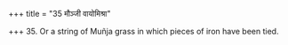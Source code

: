 +++
title = "35 मौञ्जी वायोमिश्रा"

+++
35. Or a string of Muñja grass in which pieces of iron have been tied.
